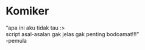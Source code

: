 # Komiker

“apa ini aku tidak tau :><br>script asal-asalan gak jelas gak penting bodoamat!!!”
<br>-pemula

